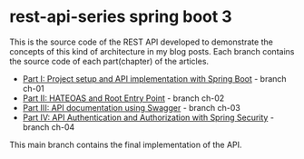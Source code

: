 # rest-api-series spring boot 3

This is the source code of the REST API developed to demonstrate the concepts of this kind of architecture in my blog posts.
Each branch contains the source code of each part(chapter) of the articles.

- [Part I: Project setup and API implementation with Spring Boot](https://tiagoamp.medium.com/rest-api-with-spring-boot-3-part-1-aeac7c795f62) - branch ch-01
- [Part II: HATEOAS and Root Entry Point](https://tiagoamp.medium.com/rest-api-with-spring-boot-3-part-2-ae66f1070340) - branch ch-02
- [Part III: API documentation using Swagger](https://tiagoamp.medium.com/rest-api-with-spring-boot-3-part-3-07927938be58) - branch ch-03
- [Part IV: API Authentication and Authorization with Spring Security](https://tiagoamp.medium.com/rest-api-with-spring-boot-3-part-4-a09e5591b942) - branch ch-04

This main branch contains the final implementation of the API.
